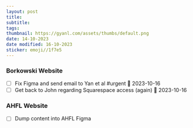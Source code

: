 ```yaml
---
layout: post
title: 
subtitle: 
tags: 
thumbnail: https://gyanl.com/assets/thumbs/default.png
date: 14-10-2023
date modified: 16-10-2023
sticker: emoji//1f7e5
---
```


### Borkowski Website

- [ ] Fix Figma and send email to Yan et al #urgent 📅 2023-10-16
- [ ] Get back to John regarding Squarespace access (again) 📅 2023-10-16 

### AHFL Website

- [ ] Dump content into AHFL Figma
